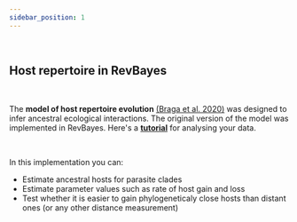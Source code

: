 ```yaml
---
sidebar_position: 1
---
```


<br/>

## Host repertoire in RevBayes

<br/>

The **model of host repertoire evolution** [(Braga et al. 2020)](https://academic.oup.com/sysbio/article/69/6/1149/5810100) was designed to infer ancestral ecological interactions. The original version of the model was implemented in RevBayes. Here's a **[tutorial](https://revbayes.github.io/tutorials/host_rep/host_rep)** for analysing your data.

<br/>

In this implementation you can:

- Estimate ancestral hosts for parasite clades
- Estimate parameter values such as rate of host gain and loss
- Test whether it is easier to gain phylogeneticaly close hosts than distant ones (or any other distance measurement) 



